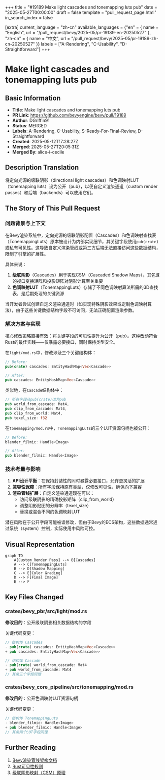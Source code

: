 +++
title = "#19189 Make light cascades and tonemapping luts pub"
date = "2025-05-27T00:00:00"
draft = false
template = "pull_request_page.html"
in_search_index = false

[extra]
current_language = "zh-cn"
available_languages = {"en" = { name = "English", url = "/pull_request/bevy/2025-05/pr-19189-en-20250527" }, "zh-cn" = { name = "中文", url = "/pull_request/bevy/2025-05/pr-19189-zh-cn-20250527" }}
labels = ["A-Rendering", "C-Usability", "D-Straightforward"]
+++

# Make light cascades and tonemapping luts pub

## Basic Information
- **Title**: Make light cascades and tonemapping luts pub
- **PR Link**: https://github.com/bevyengine/bevy/pull/19189
- **Author**: DGriffin91
- **Status**: MERGED
- **Labels**: A-Rendering, C-Usability, S-Ready-For-Final-Review, D-Straightforward
- **Created**: 2025-05-12T17:28:27Z
- **Merged**: 2025-05-27T20:05:31Z
- **Merged By**: alice-i-cecile

## Description Translation
将定向光源的级联阴影（directional light cascades）和色调映射LUT（tonemapping luts）设为公开（pub），以便自定义渲染通道（custom render passes）和后端（backends）可以使用它们。

## The Story of This Pull Request

### 问题背景与上下文
在Bevy渲染系统中，定向光源的级联阴影配置（Cascades）和色调映射查找表（TonemappingLuts）原本被设计为内部实现细节，其关键字段使用`pub(crate)`或私有可见性。这导致自定义渲染管线或第三方后端无法直接访问这些数据结构，限制了引擎的扩展性。

具体来说：
1. **级联阴影**（Cascades）用于实现CSM（Cascaded Shadow Maps），其包含的视口变换矩阵和投影矩阵对阴影计算至关重要
2. **色调映射LUT**（TonemappingLuts）存储了不同色调映射算法所需的3D查找表，是后期处理的关键资源

当开发者尝试创建自定义渲染通道时（如实现特殊阴影效果或定制色调映射算法），由于这些关键数据结构字段不可访问，无法正确配置渲染参数。

### 解决方案与实现
核心修改策略直接有效：将关键字段的可见性提升为公开（pub）。这种改动符合Rust的最佳实践——仅暴露必要接口，同时保持类型安全。

在`light/mod.rs`中，修改涉及三个关键结构体：
```rust
// Before:
pub(crate) cascades: EntityHashMap<Vec<Cascade>> 

// After:
pub cascades: EntityHashMap<Vec<Cascade>>
```

类似地，在`Cascade`结构体中：
```rust
// 所有字段从pub(crate)改为pub
pub world_from_cascade: Mat4,
pub clip_from_cascade: Mat4,
pub clip_from_world: Mat4,
pub texel_size: f32
```

在`tonemapping/mod.rs`中，`TonemappingLuts`的三个LUT资源句柄也被公开：
```rust
// Before:
blender_filmic: Handle<Image>

// After:
pub blender_filmic: Handle<Image>
```

### 技术考量与影响
1. **API设计平衡**：在保持封装性的同时暴露必要接口，允许更灵活的扩展
2. **兼容性保障**：所有字段保持原有类型，仅修改可见性，确保向下兼容
3. **渲染管线扩展**：自定义渲染通道现在可以：
   - 访问级联阴影的精确投影矩阵（clip_from_world）
   - 调整阴影贴图的分辨率（texel_size）
   - 替换或混合不同的色调映射LUT

潜在风险在于公开字段可能被误修改，但由于Bevy的ECS架构，这些数据通常通过系统（system）控制，实际使用中风险可控。

## Visual Representation

```mermaid
graph TD
    A[Custom Render Pass] --> B[Cascades]
    A --> C[TonemappingLuts]
    B --> D[Shadow Mapping]
    C --> E[Color Grading]
    D --> F[Final Image]
    E --> F
```

## Key Files Changed

### crates/bevy_pbr/src/light/mod.rs
**修改目的**：公开级联阴影相关数据结构的字段

关键代码变更：
```rust
// 结构体 Cascades
- pub(crate) cascades: EntityHashMap<Vec<Cascade>>
+ pub cascades: EntityHashMap<Vec<Cascade>>

// 结构体 Cascade
- pub(crate) world_from_cascade: Mat4
+ pub world_from_cascade: Mat4
// 其余三个字段同理
```

### crates/bevy_core_pipeline/src/tonemapping/mod.rs
**修改目的**：公开色调映射LUT资源句柄

关键代码变更：
```rust
// 结构体 TonemappingLuts
- blender_filmic: Handle<Image>
+ pub blender_filmic: Handle<Image>
// 其余两个LUT字段同理
```

## Further Reading
1. [Bevy渲染管线架构文档](https://bevyengine.org/learn/book/rendering/pipelines)
2. [Rust可见性规则](https://doc.rust-lang.org/book/ch07-03-paths-for-referring-to-an-item-in-the-module-tree.html)
3. [级联阴影映射（CSM）原理](https://learnopengl.com/Guest-Articles/2021/CSM)